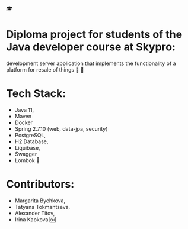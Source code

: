 :mortar_board:
# Diploma project for students of the Java developer course at Skypro: 
development server application that implements the functionality of a platform for resale of things
:scroll:
:wrench:
# Tech Stack:
- Java 11, 
- Maven
- Docker
- Spring 2.7.10 (web, data-jpa, security)
- PostgreSQL, 
- H2 Database, 
- Liquibase, 
- Swagger 
- Lombok
  :honeybee:
# Contributors:
- Margarita Bychkova,
- Tatyana Tokmantseva,
- Alexander Titov,
- Irina Kapkova
  :ok:
